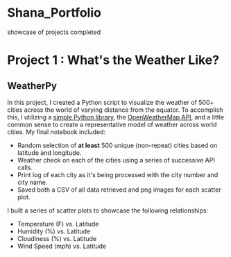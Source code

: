 # Shana_Portfolio
showcase of projects completed

# Project 1 : What's the Weather Like?
## WeatherPy
In this project, I created a Python script to visualize the weather of 500+ cities across the world of varying distance from the equator. To accomplish this, I utilizing a [simple Python library](https://pypi.python.org/pypi/citipy), the [OpenWeatherMap API](https://openweathermap.org/api), and a little common sense to create a representative model of weather across world cities. My final notebook included:
* Random selection of **at least** 500 unique (non-repeat) cities based on latitude and longitude.
* Weather check on each of the cities using a series of successive API calls.
* Print log of each city as it's being processed with the city number and city name.
* Saved both a CSV of all data retrieved and png images for each scatter plot.

I built a series of scatter plots to showcase the following relationships:
* Temperature (F) vs. Latitude
* Humidity (%) vs. Latitude
* Cloudiness (%) vs. Latitude
* Wind Speed (mph) vs. Latitude
